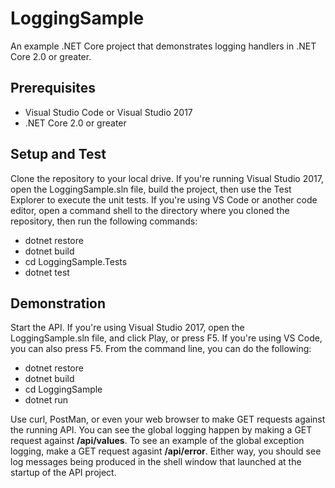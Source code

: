# LoggingSample

An example .NET Core project that demonstrates logging handlers in .NET Core 2.0 or greater.

## Prerequisites

* Visual Studio Code or Visual Studio 2017
* .NET Core 2.0 or greater

## Setup and Test

Clone the repository to your local drive.  If you're running Visual Studio 2017, open the LoggingSample.sln file, build the project, then use the Test Explorer to execute the unit tests.  If you're using VS Code or another
code editor, open a command shell to the directory where you cloned the repository, then run the following commands:

* dotnet restore
* dotnet build
* cd LoggingSample.Tests
* dotnet test

## Demonstration

Start the API.  If you're using Visual Studio 2017, open the LoggingSample.sln file, and click Play, or press
F5.  If you're using VS Code, you can also press F5.  From the command line, you can do the following:

* dotnet restore
* dotnet build
* cd LoggingSample
* dotnet run

Use curl, PostMan, or even your web browser to make GET requests against the running API. You can see the
global logging happen by making a GET request against **/api/values**.  To see an example of the global
exception logging, make a GET request agasint **/api/error**.  Either way, you should see log messages being
produced in the shell window that launched at the startup of the API project.